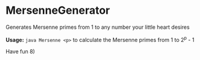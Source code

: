 # MersenneGenerator
Generates Mersenne primes from 1 to any number your little heart desires

**Usage:** `java Mersenne <p>` to calculate the Mersenne primes from 1 to 2<sup>p</sup> - 1

Have fun 8)
